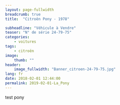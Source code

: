 ```yaml
---
layout: page-fullwidth
breadcrumb: true
title:  "Citroën Pony - 1978"

subheadline: "Véhicule à Vendre" 
teaser: "N° de série 24-79-75"
categories:
    - voitures
tags:
    - citroën
image:
    thumb: ""
header:
    image_fullwidth: "Banner_citroen-24-79-75.jpg"
lang: fr
date: 2018-02-01 12:44:00
permalink: 2019-02-01-La_Pony
---
```

test pony